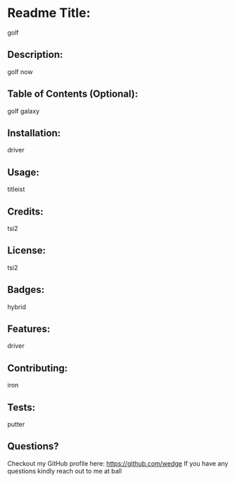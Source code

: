 
# Readme Title: 
golf

## Description: 
golf now

## Table of Contents (Optional): 
golf galaxy

## Installation: 
driver

## Usage: 
titleist

## Credits: 
tsi2

## License: 
tsi2 

## Badges: 
hybrid

## Features: 
driver

## Contributing: 
iron

## Tests: 
putter

## Questions?
Checkout my GitHub profile here: https://github.com/wedge
If you have any questions kindly reach out to me at ball

    